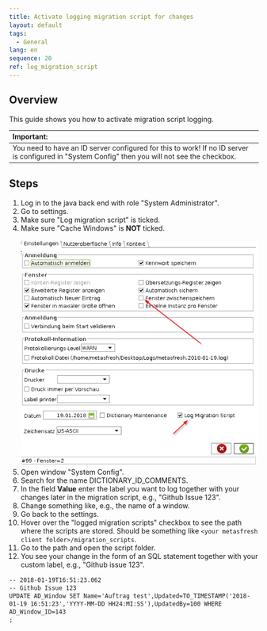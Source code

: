 ```yaml
---
title: Activate logging migration script for changes
layout: default
tags:  
  - General
lang: en
sequence: 20
ref: log_migration_script
---
```


## Overview
This guide shows you how to activate migration script logging.

| **Important:** |
| :- |
| You need to have an ID server configured for this to work! If no ID server is configured in "System Config" then you will not see the checkbox. |

## Steps
1. Log in to the java back end with role "System Administrator".
1. Go to settings.
1. Make sure "Log migration script" is ticked.
1. Make sure "Cache Windows" is **NOT** ticked.<br><br> ![](assets/log_migration_script-fe6ee.png)
1. Open window "System Config".
1. Search for the name DICTIONARY_ID_COMMENTS.
1. In the field **Value** enter the label you want to log together with your changes later in the migration script, e.g., "Github Issue 123".
1. Change something like, e.g., the name of a window.
1. Go back to the settings.
1. Hover over the "logged migration scripts" checkbox to see the path where the scripts are stored. Should be something like `<your metasfresh client folder>/migration_scripts`.
1. Go to the path and open the script folder.
1. You see your change in the form of an SQL statement together with your custom label, e.g., "Github issue 123".

```
-- 2018-01-19T16:51:23.062
-- Github Issue 123
UPDATE AD_Window SET Name='Auftrag test',Updated=TO_TIMESTAMP('2018-01-19 16:51:23','YYYY-MM-DD HH24:MI:SS'),UpdatedBy=100 WHERE AD_Window_ID=143
;
```
